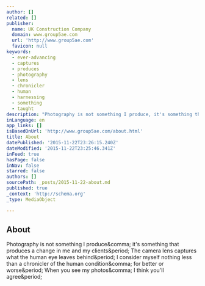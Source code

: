 ```yaml
---
author: []
related: []
publisher:
  name: UK Construction Company
  domain: www.group5ae.com
  url: 'http://www.group5ae.com'
  favicon: null
keywords:
  - ever-advancing
  - captures
  - produces
  - photography
  - lens
  - chronicler
  - human
  - harnessing
  - something
  - taught
description: "Photography is not something I produce, it's something that produces a change in me and my clients. The camera lens captures what the human eye leaves behind. I consider myself nothing less than a chronicler of the human condition, for better or worse. When you see my photos, I think you'll agree."
inLanguage: en
app_links: []
isBasedOnUrl: 'http://www.group5ae.com/about.html'
title: About
datePublished: '2015-11-22T23:26:15.240Z'
dateModified: '2015-11-22T23:25:46.341Z'
inFeed: true
hasPage: false
inNav: false
starred: false
authors: []
sourcePath: _posts/2015-11-22-about.md
published: true
_context: 'http://schema.org'
_type: MediaObject

---
```

<article style=""><h1>About</h1><p>Photography is not something I produce&amp;comma; it's something that produces a change in me and my clients&amp;period; The camera lens captures what the human eye leaves behind&amp;period; I consider myself nothing less than a chronicler of the human condition&amp;comma; for better or worse&amp;period; When you see my photos&amp;comma; I think you'll agree&amp;period;</p></article>